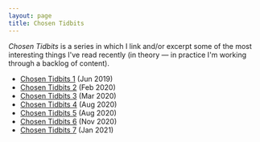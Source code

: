 ```yaml
---
layout: page
title: Chosen Tidbits
---
```


*Chosen Tidbits* is a series in which I link and/or excerpt some of the most
interesting things I've read recently (in theory — in practice I'm working
through a backlog of content).

- [Chosen Tidbits 1](/chosen-tidbits-1) (Jun 2019)
- [Chosen Tidbits 2](/chosen-tidbits-2) (Feb 2020)
- [Chosen Tidbits 3](/chosen-tidbits-3) (Mar 2020)
- [Chosen Tidbits 4](/chosen-tidbits-4) (Aug 2020)
- [Chosen Tidbits 5](/chosen-tidbits-5) (Aug 2020)
- [Chosen Tidbits 6](/chosen-tidbits-6) (Nov 2020)
- [Chosen Tidbits 7](/chosen-tidbits-7) (Jan 2021)
